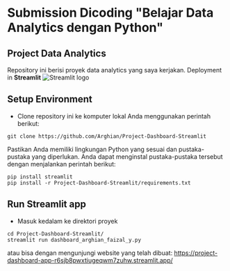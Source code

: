 # Submission Dicoding "Belajar Data Analytics dengan Python"

## Project Data Analytics

Repository ini berisi proyek data analytics yang saya kerjakan. Deployment in **Streamlit** <img src="https://user-images.githubusercontent.com/7164864/217935870-c0bc60a3-6fc0-4047-b011-7b4c59488c91.png" alt="Streamlit logo"></img>

## Setup Environment

- Clone repository ini ke komputer lokal Anda menggunakan perintah berikut:
```
git clone https://github.com/Arghian/Project-Dashboard-Streamlit
```
Pastikan Anda memiliki lingkungan Python yang sesuai dan pustaka-pustaka yang diperlukan. Anda dapat menginstal pustaka-pustaka tersebut dengan menjalankan perintah berikut:
```
pip install streamlit
pip install -r Project-Dashboard-Streamlit/requirements.txt
```

## Run Streamlit app

- Masuk kedalam ke direktori proyek
```
cd Project-Dashboard-Streamlit/
streamlit run dashboard_arghian_faizal_y.py
```
atau bisa dengan mengunjungi website yang telah dibuat: https://project-dashboard-app-r6sjb8pwxtiugeqwm7zuhw.streamlit.app/
